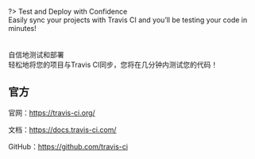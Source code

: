 ?> Test and Deploy with Confidence<br>Easily sync your projects with Travis CI and you’ll be testing your code in minutes!  
<i class="bi bi-translate dark-yellow"></i><br>  
自信地测试和部署<br>轻松地将您的项目与Travis CI同步，您将在几分钟内测试您的代码！

## 官方

官网：https://travis-ci.org/

文档：https://docs.travis-ci.com/

GitHub：https://github.com/travis-ci
